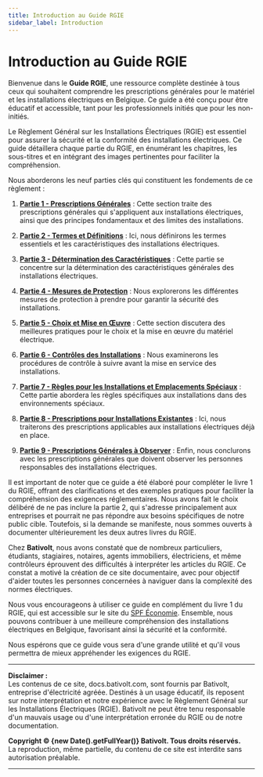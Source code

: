 ```yaml
---
title: Introduction au Guide RGIE
sidebar_label: Introduction
---
```


# Introduction au Guide RGIE

Bienvenue dans le **Guide RGIE**, une ressource complète destinée à tous ceux qui souhaitent comprendre les prescriptions générales pour le matériel et les installations électriques en Belgique. Ce guide a été conçu pour être éducatif et accessible, tant pour les professionnels initiés que pour les non-initiés.

Le Règlement Général sur les Installations Électriques (RGIE) est essentiel pour assurer la sécurité et la conformité des installations électriques. Ce guide détaillera chaque partie du RGIE, en énumérant les chapitres, les sous-titres et en intégrant des images pertinentes pour faciliter la compréhension.

Nous aborderons les neuf parties clés qui constituent les fondements de ce règlement :

1. **[Partie 1 - Prescriptions Générales](guide-rgie/partie-1-prescriptions-generales)** : Cette section traite des prescriptions générales qui s'appliquent aux installations électriques, ainsi que des principes fondamentaux et des limites des installations.

2. **[Partie 2 - Termes et Définitions](guide-rgie/partie-2-termes-definitions)** : Ici, nous définirons les termes essentiels et les caractéristiques des installations électriques.

3. **[Partie 3 - Détermination des Caractéristiques](guide-rgie/partie-3-determination-caracteristiques)** : Cette partie se concentre sur la détermination des caractéristiques générales des installations électriques.

4. **[Partie 4 - Mesures de Protection](guide-rgie/partie-4-mesures-protection)** : Nous explorerons les différentes mesures de protection à prendre pour garantir la sécurité des installations.

5. **[Partie 5 - Choix et Mise en Œuvre](guide-rgie/partie-5-choix-mise-en-oeuvre)** : Cette section discutera des meilleures pratiques pour le choix et la mise en œuvre du matériel électrique.

6. **[Partie 6 - Contrôles des Installations](guide-rgie/partie-6-controles-installations)** : Nous examinerons les procédures de contrôle à suivre avant la mise en service des installations.

7. **[Partie 7 - Règles pour les Installations et Emplacements Spéciaux](guide-rgie/partie-7-regles-installations-emplacements)** : Cette partie abordera les règles spécifiques aux installations dans des environnements spéciaux.

8. **[Partie 8 - Prescriptions pour Installations Existantes](guide-rgie/partie-8-prescriptions-installations-existantes)** : Ici, nous traiterons des prescriptions applicables aux installations électriques déjà en place.

9. **[Partie 9 - Prescriptions Générales à Observer](guide-rgie/partie-9-prescriptions-personnes)** : Enfin, nous conclurons avec les prescriptions générales que doivent observer les personnes responsables des installations électriques.

Il est important de noter que ce guide a été élaboré pour compléter le livre 1 du RGIE, offrant des clarifications et des exemples pratiques pour faciliter la compréhension des exigences réglementaires. Nous avons fait le choix délibéré de ne pas inclure la partie 2, qui s'adresse principalement aux entreprises et pourrait ne pas répondre aux besoins spécifiques de notre public cible. Toutefois, si la demande se manifeste, nous sommes ouverts à documenter ultérieurement les deux autres livres du RGIE.

Chez **Bativolt**, nous avons constaté que de nombreux particuliers, étudiants, stagiaires, notaires, agents immobiliers, électriciens, et même contrôleurs éprouvent des difficultés à interpréter les articles du RGIE. Ce constat a motivé la création de ce site documentaire, avec pour objectif d'aider toutes les personnes concernées à naviguer dans la complexité des normes électriques.

Nous vous encourageons à utiliser ce guide en complément du livre 1 du RGIE, qui est accessible sur le site du [SPF Économie](https://economie.fgov.be/fr/publications/reglement-general-sur-les). Ensemble, nous pouvons contribuer à une meilleure compréhension des installations électriques en Belgique, favorisant ainsi la sécurité et la conformité.

Nous espérons que ce guide vous sera d'une grande utilité et qu'il vous permettra de mieux appréhender les exigences du RGIE.

---

**Disclaimer :**  
Les contenus de ce site, docs.bativolt.com, sont fournis par Bativolt, entreprise d'électricité agréée. Destinés à un usage éducatif, ils reposent sur notre interprétation et notre expérience avec le Règlement Général sur les Installations Électriques (RGIE). Bativolt ne peut être tenu responsable d'un mauvais usage ou d'une interprétation erronée du RGIE ou de notre documentation.

**Copyright © {new Date().getFullYear()} Bativolt. Tous droits réservés.**  
La reproduction, même partielle, du contenu de ce site est interdite sans autorisation préalable.

---
